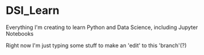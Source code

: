 # DSI_Learn
Everything I'm creating to learn Python and Data Science, including Jupyter Notebooks

Right now I'm just typing some stuff to make an 'edit' to this 'branch'(?)
